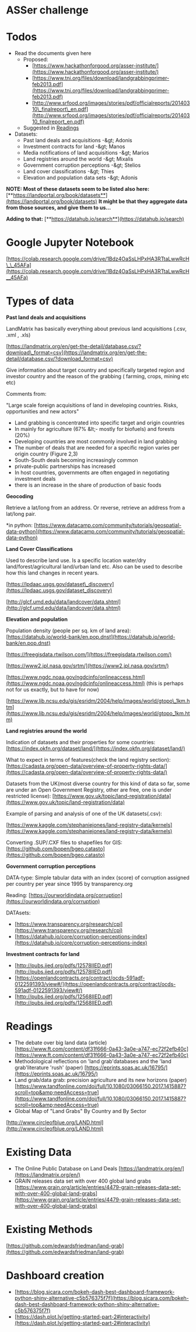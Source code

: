 # ASSer challenge

Todos
================

- Read the documents given here
  - Proposed:
    - [https://www.hackathonforgood.org/asser-institute/](https://www.hackathonforgood.org/asser-institute/)
    - [https://www.tni.org/files/download/landgrabbingprimer-feb2013.pdf](https://www.tni.org/files/download/landgrabbingprimer-feb2013.pdf)
    - [http://www.srfood.org/images/stories/pdf/officialreports/20140310\_finalreport\_en.pdf](http://www.srfood.org/images/stories/pdf/officialreports/20140310_finalreport_en.pdf)
  - Suggested in [Readings](#readings)
- Datasets:
  - Past land deals and acquisitions -\&gt; Adonis
  - Investment contracts for land -\&gt; Manos
  - Media notifications of land acquisitions -\&gt; Marios
  - Land registries around the world -\&gt; Mixalis
  - Government corruption perceptions -\&gt; Stelios
  - Land cover classifications -\&gt; Thies
  - Elevation and population data sets -\&gt; Adonis

**NOTE: Most of these datasets seem to be listed also here:** [**https://landportal.org/book/datasets**](https://landportal.org/book/datasets) **It might be that they aggregate data from those sources, and give them to us…**

**Adding to that:** [**https://datahub.io/search**](https://datahub.io/search)

Google Jupyter Notebook
================
[https://colab.research.google.com/drive/1Bdz4OaSsLHPxHA3RTtaLwwRcH\_\_45AFa](https://colab.research.google.com/drive/1Bdz4OaSsLHPxHA3RTtaLwwRcH__45AFa)

Types of data
================

**Past land deals and acquisitions**

LandMatrix has basically everything about previous land acquisitions (.csv, .xml , .xls)

[https://landmatrix.org/en/get-the-detail/database.csv/?download\_format=csv](https://landmatrix.org/en/get-the-detail/database.csv/?download_format=csv)

Give information about target country and specifically targeted region and investor country and the reason of the grabbing ( farming, crops, mining etc etc)

Comments from:

&quot;Large scale foreign acquisitions of land in developing countries. Risks, opportunities and new actors&quot;

- Land grabbing is concentrated into specific target and origin countries
- In mainly for agriculture (67%  \&lt;- mostly for biofuels) and forests (20%)
- Developing countries are most commonly involved in land grabbing
- The number of deals that are needed for a specific region varies per origin country (Figure 2,3)
- South-South deals becoming increasingly common
- private-public partnerships has increased
- In host countries, governments are often engaged in negotiating investment deals
-  there is an increase in the share of production of basic foods

**Geocoding**

Retrieve a lat/long from an address. Or reverse, retrieve an address from a lat/long pair.

\*in python: [https://www.datacamp.com/community/tutorials/geospatial-data-python](https://www.datacamp.com/community/tutorials/geospatial-data-python)

**Land Cover Classifications**

Used to describe land use. Is a specific location water/dry land/forest/agricultural land/urban land etc. Also can be used to describe how this land changes in recent years.

[https://lpdaac.usgs.gov/dataset\_discovery](https://lpdaac.usgs.gov/dataset_discovery)

[http://glcf.umd.edu/data/landcover/data.shtml](http://glcf.umd.edu/data/landcover/data.shtml)

**Elevation and population**

Population density (people per sq. km of land area): [https://datahub.io/world-bank/en.pop.dnst](https://datahub.io/world-bank/en.pop.dnst)

[https://freegisdata.rtwilson.com/](https://freegisdata.rtwilson.com/)

[https://www2.jpl.nasa.gov/srtm/](https://www2.jpl.nasa.gov/srtm/)

[https://www.ngdc.noaa.gov/ngdcinfo/onlineaccess.html](https://www.ngdc.noaa.gov/ngdcinfo/onlineaccess.html) (this is perhaps not for us exactly, but to have for now)

[https://www.lib.ncsu.edu/gis/esridm/2004/help/images/world/gtopo\_1km.htm](https://www.lib.ncsu.edu/gis/esridm/2004/help/images/world/gtopo_1km.htm)

**Land registries around the world**

Indication of datasets and their properties for some countries:[https://index.okfn.org/dataset/land/](https://index.okfn.org/dataset/land/)

What to expect in terms of features(check the land registry section): [https://cadasta.org/open-data/overview-of-property-rights-data/](https://cadasta.org/open-data/overview-of-property-rights-data/)

Datasets from the UK(most diverse country for this kind of data so far, some are under an Open Government Registry, other are free, one is under restricted license): [https://www.gov.uk/topic/land-registration/data](https://www.gov.uk/topic/land-registration/data)

Example of parsing and analysis of one of the UK datasets(.csv):

[https://www.kaggle.com/stephaniejones/land-registry-data/kernels](https://www.kaggle.com/stephaniejones/land-registry-data/kernels)

Converting .SUP/.CXF files to shapefiles for GIS: [https://github.com/bopen/bgeo.catasto](https://github.com/bopen/bgeo.catasto)

**Government corruption perceptions**

DATA-type: Simple tabular data with an index (score) of corruption assigned per country per year since 1995 by transparency.org

Reading: [https://ourworldindata.org/corruption](https://ourworldindata.org/corruption)

DATAsets:

- [https://www.transparency.org/research/cpi](https://www.transparency.org/research/cpi)
- [https://datahub.io/core/corruption-perceptions-index](https://datahub.io/core/corruption-perceptions-index)

**Investment contracts for land**
- [http://pubs.iied.org/pdfs/12578IIED.pdf](http://pubs.iied.org/pdfs/12578IIED.pdf)
- [https://openlandcontracts.org/contract/ocds-591adf-0122591393/view#/](https://openlandcontracts.org/contract/ocds-591adf-0122591393/view#/)
- [http://pubs.iied.org/pdfs/12568IIED.pdf](http://pubs.iied.org/pdfs/12568IIED.pdf)

Readings
================
- The debate over big land data (article)
[https://www.ft.com/content/df31f666-0a43-3a0e-a747-ec72f2efb40c](https://www.ft.com/content/df31f666-0a43-3a0e-a747-ec72f2efb40c)
- Methodological reflections on &#39;land grab&#39;databases and the &#39;land grab&#39;literature &#39;rush&#39; (paper)
[https://eprints.soas.ac.uk/16795/](https://eprints.soas.ac.uk/16795/)
- Land grab/data grab: precision agriculture and its new horizons (paper)
[https://www.tandfonline.com/doi/full/10.1080/03066150.2017.1415887?scroll=top&amp;needAccess=true](https://www.tandfonline.com/doi/full/10.1080/03066150.2017.1415887?scroll=top&amp;needAccess=true)
- Global Map of &quot;Land Grabs&quot; By Country and By Sector

[http://www.circleofblue.org/LAND.html](http://www.circleofblue.org/LAND.html)

Existing Data
================
- The Online Public Database on Land Deals
[https://landmatrix.org/en/](https://landmatrix.org/en/)
- GRAIN releases data set with over 400 global land grabs [https://www.grain.org/article/entries/4479-grain-releases-data-set-with-over-400-global-land-grabs](https://www.grain.org/article/entries/4479-grain-releases-data-set-with-over-400-global-land-grabs)

Existing Methods
================
[https://github.com/edwardsfriedman/land-grab](https://github.com/edwardsfriedman/land-grab)

Dashboard creation
================
- [https://blog.sicara.com/bokeh-dash-best-dashboard-framework-python-shiny-alternative-c5b576375f7f](https://blog.sicara.com/bokeh-dash-best-dashboard-framework-python-shiny-alternative-c5b576375f7f)
- [https://dash.plot.ly/getting-started-part-2#interactivity](https://dash.plot.ly/getting-started-part-2#interactivity)
